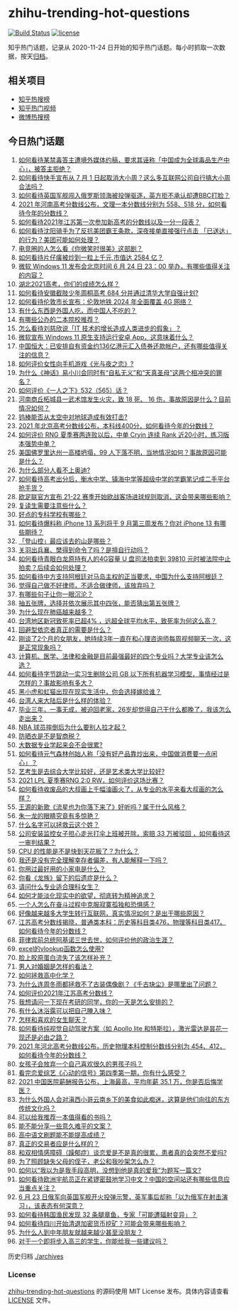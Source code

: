 # zhihu-trending-hot-questions

[![Build Status](https://github.com/justjavac/zhihu-trending-hot-questions/workflows/ci/badge.svg?branch=master)](https://github.com/justjavac/zhihu-trending-hot-questions/actions)
[![license](https://img.shields.io/github/license/justjavac/zhihu-trending-hot-questions)](https://github.com/justjavac/zhihu-trending-hot-questions/blob/master/LICENSE)

知乎热门话题，记录从 2020-11-24 日开始的知乎热门话题。每小时抓取一次数据，按天[归档](./archives)。

## 相关项目

- [知乎热搜榜](https://github.com/justjavac/zhihu-trending-top-search)
- [知乎热门视频](https://github.com/justjavac/zhihu-trending-hot-video)
- [微博热搜榜](https://github.com/justjavac/weibo-trending-hot-search)

## 今日热门话题

<!-- BEGIN -->
<!-- 最后更新时间 Fri Jun 25 2021 11:01:37 GMT+0800 (China Standard Time) -->

1. [如何看待某禁毒答主遭境外媒体约稿，要求其诬称「中国成为全球毒品生产中心」，被答主拒绝？](https://www.zhihu.com/question/466660263)
2. [如何看待快手宣布从 7 月 1
   日起取消大小周？这么多互联网公司自行搞大小周合法吗？](https://www.zhihu.com/question/467143015)
3. [如何看待英国军舰闯入俄罗斯领海被投弹驱逐，英方拒不承认却遭BBC打脸？](https://www.zhihu.com/question/466996777)
4. [2021 年河南高考分数线公布，文理一本分数线分别为 558、518
   分，如何看待今年的分数线？](https://www.zhihu.com/question/466845813)
5. [如何看待2021年江苏第一次参加新高考的分数线以及一分一段表？](https://www.zhihu.com/question/467063713)
6. [如何看待沈阳骑手为了反抗美团霸王条款，深夜接单直接强行点击
   「已送达」的行为？美团可能如何处理？](https://www.zhihu.com/question/465982752)
7. [电竞圈的人怎么看《你微笑时很美》这部剧？](https://www.zhihu.com/question/466744188)
8. [如何看待片仔癀被炒到一粒上千元,市值达 2584 亿？](https://www.zhihu.com/question/466984445)
9. [微软 Windows 11 发布会北京时间 6 月 24 日 23：00
   举办，有哪些值得关注的内容？](https://www.zhihu.com/question/466505839)
10. [湖北2021高考，你们的成绩怎么样？](https://www.zhihu.com/question/467256171)
11. [如何看待安徽截肢少年周桐高考 684 分并通过清华大学自强计划?](https://www.zhihu.com/question/466893194)
12. [如何看待伦敦市长宣布：伦敦地铁 2024 年全面覆盖 4G
    网络？](https://www.zhihu.com/question/466979963)
13. [有什么东西是外国人吃，而中国人不吃的？](https://www.zhihu.com/question/314472784)
14. [有哪些公办的二本院校推荐？](https://www.zhihu.com/question/407123693)
15. [怎么看待刘慈欣说「IT 技术的增长造成人类进步的假象」？](https://www.zhihu.com/question/26895899)
16. [微软宣布 Windows 11 原生支持运行安卓
    App，这意味着什么？](https://www.zhihu.com/question/467245680)
17. [中国恒大：已安排自有资金约136亿港元汇入债券还款帐户，还有哪些值得关注的信息？](https://www.zhihu.com/question/467036379)
18. [如何评价女性向手机游戏《光与夜之恋》?](https://www.zhihu.com/question/464964538)
19. [为什么《神话》易小川会同时有“自私无义”和“天真圣母”这两个相冲突的罪名？](https://www.zhihu.com/question/465013423)
20. [如何评价《一人之下》532（565）话？](https://www.zhihu.com/question/466970964)
21. [河南商丘柘城县一武术馆发生火灾，致 18 死、 16
    伤，事故原因是什么？目前情况如何？](https://www.zhihu.com/question/467314141)
22. [钨棒能否从太空中对地球造成有效打击?](https://www.zhihu.com/question/435706105)
23. [2021
    年北京高考分数线公布，本科线400分，如何看待今年的分数线？](https://www.zhihu.com/question/466845744)
24. [如何评价 RNG 夏季赛两连败以后，中单 Cryin 连续 Rank
    近20小时，练习版本强势中单？](https://www.zhihu.com/question/466513563)
25. [美国佛罗里达州一高楼坍塌，99
    人下落不明，当地情况如何？事故原因可能是什么？](https://www.zhihu.com/question/467303333)
26. [为什么部分人看不上奥迪?](https://www.zhihu.com/question/465387085)
27. [如何看待高考出分后，衡水中学、镇海中学等超级中学的学霸笔记成二手平台抢手货？](https://www.zhihu.com/question/467025412)
28. [欧足联官方宣布 21-22
    赛季开始欧战客场进球规则取消，这会带来哪些影响？](https://www.zhihu.com/question/467193989)
29. [复读生需要注意些什么？](https://www.zhihu.com/question/406773709)
30. [好点的专科学校有哪些？](https://www.zhihu.com/question/371893205)
31. [如何看待爆料称 iPhone 13 系列将于 9 月第三周发布？你对 iPhone 13
    有哪些期待？](https://www.zhihu.com/question/466720248)
32. [「登山控」最应该去的山是哪些？](https://www.zhihu.com/question/466789190)
33. [关羽出兵襄、樊得到命令了吗？是擅自行动吗？](https://www.zhihu.com/question/466186825)
34. [如何看待青眼白龙原持有人的4G容量 U 盘司法拍卖到 39810
    元时被法院中止拍卖？后续会如何处理？](https://www.zhihu.com/question/466488978)
35. [如何看待中方支持阿根廷对马岛主权的正当要求，中国为什么支持阿根廷？](https://www.zhihu.com/question/467311565)
36. [觉得自己做不好律师，不适合做律师，该放弃吗？](https://www.zhihu.com/question/466928615)
37. [有哪些句子让你一眼沉沦？](https://www.zhihu.com/question/423369480)
38. [抽五张牌，选择并依次展示其中四张，能否猜出第五张牌？](https://www.zhihu.com/question/460518784)
39. [为什么现在肺癌越来越多？](https://www.zhihu.com/question/454025025)
40. [台湾地区新冠致死率已超4%
    ，远超全球平均水平，致死率为何这么高？](https://www.zhihu.com/question/466839287)
41. [回避型依恋者真正的需要是什么？](https://www.zhihu.com/question/436686713)
42. [刚谈了2个月的女朋友，她持续3年一直在和心理咨询师每周视频聊天一次，这是正常现象吗？](https://www.zhihu.com/question/466758235)
43. [计算机、医学、法律和金融是目前最强最好的四个专业吗？大学专业该怎么选？](https://www.zhihu.com/question/458947942)
44. [如何看待字节跳动一实习生删除公司 GB
    以下所有机器学习模型，事情经过是怎样的？事故影响有多大？](https://www.zhihu.com/question/466656197)
45. [黑小虎和虹猫出现在现实生活中，你会选择嫁给谁？](https://www.zhihu.com/question/403110937)
46. [台湾人来大陆后是什么样的体验？](https://www.zhihu.com/question/403879552)
47. [毕业三年，一事无成，被迫回老家，26岁却觉得自己干什么都晚了，我该怎么走出来？](https://www.zhihu.com/question/302335564)
48. [NBA 球员摔倒后为什么要别人拉才起？](https://www.zhihu.com/question/20245636)
49. [防晒衣是不是智商税？](https://www.zhihu.com/question/398086368)
50. [大数据专业学起来会不会很累?](https://www.zhihu.com/question/436625127)
51. [如何看待元气森林创始人称「没有好产品靠炒出来，中国做消费要一点闲心」？](https://www.zhihu.com/question/467016021)
52. [艺考生是去综合大学比较好，还是艺术类大学比较好?](https://www.zhihu.com/question/401813153)
53. [2021 LPL 夏季赛RNG 2:0 RW，如何评价这场比赛？](https://www.zhihu.com/question/467100639)
54. [如何看待收废品的大叔画上千幅油画火了，从专业的水平来看大叔画的怎么样？](https://www.zhihu.com/question/466839329)
55. [王源的新歌《流星也为你落下来了》好听吗？属于什么风格？](https://www.zhihu.com/question/465486549)
56. [朱一龙的眼睛究竟有多惊艳？](https://www.zhihu.com/question/288618450)
57. [什么名字可以拯救云这个姓？](https://www.zhihu.com/question/374976506)
58. [公司安装监控女子担心走光打伞上班被开除，索赔 33 万被驳回
    ，如何看待这一审判结果？](https://www.zhihu.com/question/466782388)
59. [CPU 的性能是不是快到天花板了？为什么？](https://www.zhihu.com/question/376567574)
60. [我还是没有完全理解幸存者偏差，有人能解释一下吗？](https://www.zhihu.com/question/466663677)
61. [你用过最好用的小家电是什么？](https://www.zhihu.com/question/455984065)
62. [你看《龙族》留下的后遗症是什么？](https://www.zhihu.com/question/423464810)
63. [请问什么专业适合理科女生？](https://www.zhihu.com/question/453285867)
64. [如何才能淡化现实中的欲望，彻底转为精神追求？](https://www.zhihu.com/question/462735317)
65. [一个人怎么在奋斗过程中克服寂寞孤独和恐惧感？](https://www.zhihu.com/question/21787084)
66. [好像越来越多大学生转行互联网，真实情况如何？是出于哪些原因？](https://www.zhihu.com/question/459260995)
67. [江苏高考分数线揭晓，普通类本科：历史等科目类476，物理等科目类417。如何看待今年的分数线？](https://www.zhihu.com/question/467115094)
68. [菲律宾前总统阿基诺三世去世，如何评价他的政治生涯？](https://www.zhihu.com/question/467004815)
69. [excel的vlookup函数怎么使用?](https://www.zhihu.com/question/29178585)
70. [脸上胶原蛋白流失了该怎样补充？](https://www.zhihu.com/question/325891357)
71. [男人对婚姻是怎样的看法？](https://www.zhihu.com/question/457019241)
72. [如何拯救高中化学？](https://www.zhihu.com/question/283418172)
73. [为什么连周冬雨都拯救不了古装偶像剧？《千古玦尘》是哪里出了问题？](https://www.zhihu.com/question/465674599)
74. [如何评价2021年江苏高考分数线？](https://www.zhihu.com/question/467116422)
75. [我想请问一下现在考研的同学，你的一天是怎么安排的？](https://www.zhihu.com/question/410450910)
76. [有什么沐浴露可以把自己腌入味？](https://www.zhihu.com/question/48929487)
77. [怎样和喜欢的女生聊天？](https://www.zhihu.com/question/269469147)
78. [如何看待纯视觉自动驾驶方案（如 Apollo lite
    和特斯拉），激光雷达是昙花一现还是必由之路？](https://www.zhihu.com/question/466297901)
79. [2021 年河北高考分数线公布，历史物理本科控制分数线分别为
    454、412，如何看待今年的分数线？](https://www.zhihu.com/question/466845912)
80. [女孩子会放弃一个自己喜欢很久的男孩子吗？](https://www.zhihu.com/question/464730953)
81. [看完恋爱综艺《心动的信号》第四季第一期，你有什么感受？](https://www.zhihu.com/question/466811742)
82. [2021 中国医院薪酬报告公布，上海最高，平均年薪 35.1
    万，你是否后悔学医？](https://www.zhihu.com/question/466745043)
83. [为什么外国人会对滇西小哥云南乡下的美食如此痴迷，这算是他们向往的东方传统文化吗？](https://www.zhihu.com/question/466627104)
84. [可以给我推荐一本值得看的书吗？](https://www.zhihu.com/question/462477409)
85. [能不能分享一些意久难平的文案？](https://www.zhihu.com/question/461769273)
86. [高中语文刷题能不能提高成绩？](https://www.zhihu.com/question/37301560)
87. [真正的交易者应是什么样的？](https://www.zhihu.com/question/466421913)
88. [和双相情感障碍（躁郁症）谈恋爱是不是真的很累，患者真的会突然不爱吗?](https://www.zhihu.com/question/270408098)
89. [为了照顾缺失父母的侄子，老公和我吵架怎么办？](https://www.zhihu.com/question/466965270)
90. [如何以“我以为是我手段高明，没想到他是真的爱我”为题写一篇文?](https://www.zhihu.com/question/466644698)
91. [如何看待欧洲宇航员正在紧锣密鼓地学习中文？中国的空间站还有哪些信息应当重点关注？](https://www.zhihu.com/question/466521697)
92. [6 月 23
    日俄军向英国军舰开火投弹示警，英军事后却称「以为俄军在射击演习」，该表态有何深意？](https://www.zhihu.com/question/466882658)
93. [如何看待韩国渔民发现 32 条腿章鱼，专家「可能遭辐射变异」？](https://www.zhihu.com/question/466878537)
94. [如何看待四川开始清退加密货币挖矿？可能会带来哪些影响？](https://www.zhihu.com/question/466079044)
95. [为什么人到中年朋友就越来越少甚至没朋友？](https://www.zhihu.com/question/365256729)
96. [对于一个即将步入高三的学生，你能给我一些建议吗？](https://www.zhihu.com/question/463306680)

<!-- END -->

历史归档 [./archives](./archives)

### License

[zhihu-trending-hot-questions](https://github.com/justjavac/zhihu-trending-hot-questions)
的源码使用 MIT License 发布。具体内容请查看 [LICENSE](./LICENSE) 文件。
